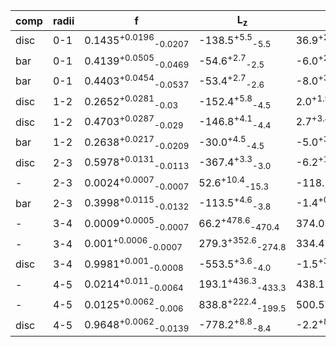 |comp|radii| f | L<sub>z</sub> | L<sub>x</sub> | L<sub>y</sub> | angle | w<sub>z</sub> | w<sub>x</sub> | w<sub>y</sub> |
|---|---|---| ---| --- | ---| --- | --- | --- | --- |
|disc|   0-1|0.1435<sup>+0.0196</sup><sub>-0.0207</sub>|-138.5<sup>+5.5</sup><sub>-5.5</sub>|36.9<sup>+2.2</sup><sub>-2.4</sub>|-9.6<sup>+7.1</sup><sub>-7.8</sub>|81.4<sup>+5.1</sup><sub>-4.5</sub>|10.6<sup>+1.0</sup><sub>-0.5</sub>|57.0<sup>+6.7</sup><sub>-5.7</sub>|23.0<sup>+4.2</sup><sub>-4.0</sub>|
|bar|   0-1|0.4139<sup>+0.0505</sup><sub>-0.0469</sub>|-54.6<sup>+2.7</sup><sub>-2.5</sub>|-6.0<sup>+2.8</sup><sub>-2.9</sub>|-5.7<sup>+2.3</sup><sub>-2.2</sub>|22.8<sup>+9.3</sup><sub>-7.7</sub>|34.3<sup>+3.7</sup><sub>-3.3</sub>|23.4<sup>+2.1</sup><sub>-2.1</sub>|62.6<sup>+3.5</sup><sub>-3.9</sub>|
|bar|   0-1|0.4403<sup>+0.0454</sup><sub>-0.0537</sub>|-53.4<sup>+2.7</sup><sub>-2.6</sub>|-8.0<sup>+3.5</sup><sub>-3.3</sub>|-1.5<sup>+2.2</sup><sub>-1.2</sub>|59.1<sup>+10.8</sup><sub>-10.3</sub>|68.8<sup>+3.5</sup><sub>-3.3</sub>|59.3<sup>+3.5</sup><sub>-3.1</sub>|69.4<sup>+3.4</sup><sub>-3.1</sub>|
|disc|   1-2|0.2652<sup>+0.0281</sup><sub>-0.03</sub>|-152.4<sup>+5.8</sup><sub>-4.5</sub>|2.0<sup>+1.9</sup><sub>-2.0</sub>|-2.3<sup>+3.1</sup><sub>-3.5</sub>|14.3<sup>+5.8</sup><sub>-4.5</sub>|26.6<sup>+2.4</sup><sub>-2.3</sub>|45.8<sup>+3.7</sup><sub>-3.3</sub>|115.5<sup>+4.9</sup><sub>-5.0</sub>|
|disc|   1-2|0.4703<sup>+0.0287</sup><sub>-0.029</sub>|-146.8<sup>+4.1</sup><sub>-4.4</sub>|2.7<sup>+3.4</sup><sub>-3.3</sub>|0.9<sup>+2.6</sup><sub>-2.4</sub>|82.1<sup>+6.0</sup><sub>-5.1</sub>|90.8<sup>+3.0</sup><sub>-2.9</sub>|78.0<sup>+2.4</sup><sub>-2.1</sub>|105.3<sup>+3.3</sup><sub>-3.3</sub>|
|bar|   1-2|0.2638<sup>+0.0217</sup><sub>-0.0209</sub>|-30.0<sup>+4.5</sup><sub>-4.5</sub>|-5.0<sup>+3.2</sup><sub>-3.3</sub>|0.5<sup>+1.1</sup><sub>-0.9</sub>|56.2<sup>+1.3</sup><sub>-1.3</sub>|61.7<sup>+3.8</sup><sub>-3.9</sub>|12.0<sup>+1.2</sup><sub>-1.1</sub>|52.1<sup>+3.5</sup><sub>-3.7</sub>|
|disc|   2-3|0.5978<sup>+0.0131</sup><sub>-0.0113</sub>|-367.4<sup>+3.3</sup><sub>-3.0</sub>|-6.2<sup>+1.9</sup><sub>-2.1</sub>|-1.5<sup>+1.0</sup><sub>-0.7</sub>|88.0<sup>+1.3</sup><sub>-1.0</sub>|95.5<sup>+1.3</sup><sub>-1.2</sub>|68.6<sup>+0.9</sup><sub>-0.8</sub>|147.9<sup>+2.4</sup><sub>-2.0</sub>|
|-|   2-3|0.0024<sup>+0.0007</sup><sub>-0.0007</sub>|52.6<sup>+10.4</sup><sub>-15.3</sub>|-118.7<sup>+14.8</sup><sub>-68.4</sub>|-56.9<sup>+43.8</sup><sub>-28.4</sub>|33.5<sup>+15.3</sup><sub>-11.4</sub>|17.1<sup>+8.4</sup><sub>-4.0</sub>|15.7<sup>+4.8</sup><sub>-2.6</sub>|11.5<sup>+1.7</sup><sub>-0.9</sub>|
|bar|   2-3|0.3998<sup>+0.0115</sup><sub>-0.0132</sub>|-113.5<sup>+4.6</sup><sub>-3.8</sub>|-1.4<sup>+0.6</sup><sub>-0.7</sub>|0.8<sup>+0.5</sup><sub>-0.6</sub>|78.5<sup>+0.6</sup><sub>-0.5</sub>|88.1<sup>+1.8</sup><sub>-1.7</sub>|24.7<sup>+0.6</sup><sub>-0.5</sub>|103.4<sup>+2.4</sup><sub>-2.2</sub>|
|-|   3-4|0.0009<sup>+0.0005</sup><sub>-0.0007</sub>|66.2<sup>+478.6</sup><sub>-470.4</sub>|374.0<sup>+771.7</sup><sub>-431.7</sub>|439.4<sup>+868.9</sup><sub>-413.8</sub>|47.6<sup>+22.8</sup><sub>-22.1</sub>|16.6<sup>+8.0</sup><sub>-3.5</sub>|13.5<sup>+4.5</sup><sub>-2.1</sub>|15.0<sup>+6.0</sup><sub>-2.7</sub>|
|-|   3-4|0.001<sup>+0.0006</sup><sub>-0.0007</sub>|279.3<sup>+352.6</sup><sub>-274.8</sub>|334.4<sup>+573.0</sup><sub>-316.2</sub>|-44.1<sup>+543.8</sup><sub>-595.2</sub>|38.1<sup>+21.3</sup><sub>-23.4</sub>|15.1<sup>+7.0</sup><sub>-3.1</sub>|13.1<sup>+5.1</sup><sub>-2.0</sub>|12.4<sup>+3.3</sup><sub>-1.5</sub>|
|disc|   3-4|0.9981<sup>+0.001</sup><sub>-0.0008</sub>|-553.5<sup>+3.6</sup><sub>-4.0</sub>|-1.5<sup>+3.3</sup><sub>-2.9</sub>|-4.7<sup>+1.3</sup><sub>-1.5</sub>|73.8<sup>+1.5</sup><sub>-1.4</sub>|89.3<sup>+1.0</sup><sub>-1.0</sub>|68.3<sup>+0.6</sup><sub>-0.6</sub>|206.4<sup>+2.5</sup><sub>-2.1</sub>|
|-|   4-5|0.0214<sup>+0.011</sup><sub>-0.0064</sub>|193.1<sup>+436.3</sup><sub>-433.3</sub>|438.1<sup>+1263.8</sup><sub>-777.4</sub>|990.2<sup>+1117.6</sup><sub>-371.8</sub>|77.9<sup>+8.9</sup><sub>-6.3</sub>|25.9<sup>+13.5</sup><sub>-5.3</sub>|13.7<sup>+3.3</sup><sub>-1.5</sub>|15.5<sup>+8.0</sup><sub>-2.6</sub>|
|-|   4-5|0.0125<sup>+0.0062</sup><sub>-0.006</sub>|838.8<sup>+222.4</sup><sub>-199.5</sub>|500.5<sup>+588.1</sup><sub>-315.8</sub>|374.0<sup>+519.2</sup><sub>-433.8</sub>|20.5<sup>+11.7</sup><sub>-24.1</sub>|14.1<sup>+2.6</sup><sub>-1.9</sub>|11.7<sup>+1.6</sup><sub>-1.0</sub>|13.2<sup>+2.3</sup><sub>-1.8</sub>|
|disc|   4-5|0.9648<sup>+0.0062</sup><sub>-0.0139</sub>|-778.2<sup>+8.8</sup><sub>-8.4</sub>|-2.2<sup>+8.6</sup><sub>-6.1</sub>|-10.8<sup>+3.2</sup><sub>-5.0</sub>|57.8<sup>+5.3</sup><sub>-3.7</sub>|79.3<sup>+0.8</sup><sub>-0.9</sub>|71.1<sup>+1.0</sup><sub>-1.0</sub>|313.7<sup>+5.3</sup><sub>-3.8</sub>|
